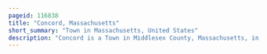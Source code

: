 ```yaml
---
pageid: 116838
title: "Concord, Massachusetts"
short_summary: "Town in Massachusetts, United States"
description: "Concord is a Town in Middlesex County, Massachusetts, in the United States. In the 2020 Census, the Town Population was 18,491. The united States census Bureau Considers concord Part of greater Boston. The Town Centre is located near the Junction of the Rivers Sudbury and Assabet to form the Concord River."
---
```

